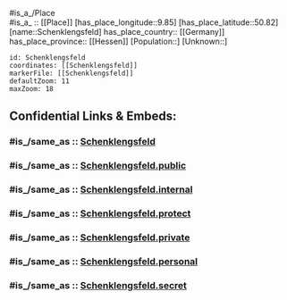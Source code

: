 ﻿---
confidential: public
isDeleted: false
location:
- 50.82
- 9.85
mapmarker: city
mapzoom:
- 7
- 12
SpocWebEntityId: 34008
tags:
- geo/City
type: City
---

#is_a_/Place  
#is_a_ :: [[Place]] 
[has_place_longitude::9.85] 
[has_place_latitude::50.82] 
[name::Schenklengsfeld] 
has_place_country:: [[Germany]]  
has_place_province:: [[Hessen]] 
[Population::] 
[Unknown::] 


```leaflet
id: Schenklengsfeld
coordinates: [[Schenklengsfeld]] 
markerFile: [[Schenklengsfeld]] 
defaultZoom: 11 
maxZoom: 18
```


## Confidential Links & Embeds: 

### #is_/same_as :: [Schenklengsfeld](/_Standards/Earth/Continent/Europe/Europe~Central/Germany/Germany~West/Hessen/counties~Hessen/Hersfeld-Rotenburg/cities~Hersfeld-Rotenburg/Schenklengsfeld.md) 

### #is_/same_as :: [Schenklengsfeld.public](/_public/Earth/Continent/Europe/Europe~Central/Germany/Germany~West/Hessen/counties~Hessen/Hersfeld-Rotenburg/cities~Hersfeld-Rotenburg/Schenklengsfeld.public.md) 

### #is_/same_as :: [Schenklengsfeld.internal](/_internal/Earth/Continent/Europe/Europe~Central/Germany/Germany~West/Hessen/counties~Hessen/Hersfeld-Rotenburg/cities~Hersfeld-Rotenburg/Schenklengsfeld.internal.md) 

### #is_/same_as :: [Schenklengsfeld.protect](/_protect/Earth/Continent/Europe/Europe~Central/Germany/Germany~West/Hessen/counties~Hessen/Hersfeld-Rotenburg/cities~Hersfeld-Rotenburg/Schenklengsfeld.protect.md) 

### #is_/same_as :: [Schenklengsfeld.private](/_private/Earth/Continent/Europe/Europe~Central/Germany/Germany~West/Hessen/counties~Hessen/Hersfeld-Rotenburg/cities~Hersfeld-Rotenburg/Schenklengsfeld.private.md) 

### #is_/same_as :: [Schenklengsfeld.personal](/_personal/Earth/Continent/Europe/Europe~Central/Germany/Germany~West/Hessen/counties~Hessen/Hersfeld-Rotenburg/cities~Hersfeld-Rotenburg/Schenklengsfeld.personal.md) 

### #is_/same_as :: [Schenklengsfeld.secret](/_secret/Earth/Continent/Europe/Europe~Central/Germany/Germany~West/Hessen/counties~Hessen/Hersfeld-Rotenburg/cities~Hersfeld-Rotenburg/Schenklengsfeld.secret.md)

